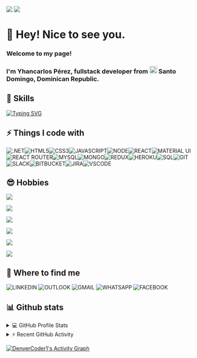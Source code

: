 <!--
**yhancarlos/yhancarlos** is a ✨ _special_ ✨ repository because its `README.md` (this file) appears on your GitHub profile.
-->
![](https://img.shields.io/github/watchers/yhancarloSPM/yhancarloSPM?style=social)   ![](https://img.shields.io/github/followers/yhancarloSPM?style=social)

#  👋 Hey! Nice to see you.

### Welcome to my page!
### I'm Yhancarlos Pérez, fullstack developer from <img src="https://www.comprarbanderas.es/images/banderas/400/149-republica-dominicana_400px.jpg" width= 20> Santo Domingo, Dominican Republic.

## 🚀 Skills

[![Typing SVG](https://readme-typing-svg.herokuapp.com?color=FFFFFF&lines=Detail+Oriented;Problem+Resolution;Self+Motivation;Communication+Skills;Patience;Creativity)](https://git.io/typing-svg)

## ⚡ Things I code with 

![](https://img.shields.io/badge/.NET-5C2D91?style=for-the-badge&logo=.net&logoColor=white ".NET")![](https://img.shields.io/badge/HTML5-E34F26?style=for-the-badge&logo=html5&logoColor=white "HTML5")![](https://img.shields.io/badge/CSS3-1572B6?style=for-the-badge&logo=css3&logoColor=white "CSS3")![](https://img.shields.io/badge/JavaScript-F7DF1E?style=for-the-badge&logo=javascript&logoColor=black "JAVASCRIPT")![](https://img.shields.io/badge/Node.js-43853D?style=for-the-badge&logo=node.js&logoColor=white "NODE")![](https://img.shields.io/badge/React-20232A?style=for-the-badge&logo=react&logoColor=61DAFB "REACT")![](https://img.shields.io/badge/Material--UI-0081CB?style=for-the-badge&logo=material-ui&logoColor=whit "MATERIAL UI")![](https://img.shields.io/badge/React_Router-CA4245?style=for-the-badge&logo=react-router&logoColor=white "REACT ROUTER")![](https://img.shields.io/badge/MySQL-00000F?style=for-the-badge&logo=mysql&logoColor=white "MYSQL")![](https://img.shields.io/badge/MongoDB-4EA94B?style=for-the-badge&logo=mongodb&logoColor=white "MONGO")![](https://img.shields.io/badge/Redux-593D88?style=for-the-badge&logo=redux&logoColor=white "REDUX")![](https://img.shields.io/badge/Heroku-430098?style=for-the-badge&logo=heroku&logoColor=white "HEROKU")![](https://img.shields.io/badge/Microsoft%20SQL%20Server-CC2927?style=for-the-badge&logo=microsoft%20sql%20server&logoColor=white "SQL")![](https://img.shields.io/badge/GIT-E44C30?style=for-the-badge&logo=git&logoColor=white "GIT")![](https://img.shields.io/badge/Slack-4A154B?style=for-the-badge&logo=slack&logoColor=white "SLACK")![](https://img.shields.io/badge/Bitbucket-0747a6?style=for-the-badge&logo=bitbucket&logoColor=white "BITBUCKET")![](https://img.shields.io/badge/Jira-0052CC?style=for-the-badge&logo=Jira&logoColor=white "JIRA")![](https://img.shields.io/badge/Visual_Studio_Code-0078D4?style=for-the-badge&logo=visual%20studio%20code&logoColor=white "VSCODE")

## 😎 Hobbies
![](https://img.shields.io/badge/ANIME-ONE%20PIECE%2C%20ATTACK%20ON%20TITAN%2C%20KENGAN%20ASHURA%2C%20BAKI%2C%20HUNTER%20X%20HUNTER-red)

![](https://img.shields.io/badge/BOOK-STORY%2C%20LEGENDS%2C%20POEM%2C%20THEATHER%2C%20DRAMA%2C%20COMEDY%2C%20LOVE%2C%20MANUALS%2C%20-red)

![](https://img.shields.io/badge/MOVIES-ACCION%2C%20COMEDY%2C%20SUSPENSE%2C%20AVENTURE%2C%20SUPER%20HERO-red)

![](https://img.shields.io/badge/MUSIC-RAP%2C%20SALSA%2C%20BACHATA-red)

![](https://img.shields.io/badge/SPORT-%20BASEBALL%2C%20BASKETBALL%2C%20BOXEO-red)

![](https://img.shields.io/badge/TABLE%20GAMES-DOMINOES%2C%20ONE%2C%20MONOPOLY%2C%20DECKS%2C%20BOARDS-red)

## 👨 Where to find me 
![](https://img.shields.io/badge/LinkedIn-0077B5?style=for-the-badge&logo=linkedin&logoColor=white "LINKEDIN") ![](https://img.shields.io/badge/Microsoft_Outlook-0078D4?style=for-the-badge&logo=microsoft-outlook&logoColor=white "OUTLOOK") ![](https://img.shields.io/badge/Gmail-D14836?style=for-the-badge&logo=gmail&logoColor=white "GMAIL") ![](https://img.shields.io/badge/WhatsApp-25D366?style=for-the-badge&logo=whatsapp&logoColor=white "WHATSAPP") ![](https://img.shields.io/badge/Facebook-1877F2?style=for-the-badge&logo=facebook&logoColor=white "FACEBOOK")

<!--
[![Top Langs](https://github-readme-stats.vercel.app/api/top-langs/?username=yhancarloSPM&layout=compact&theme=tokyonight)](https://github.com/yhancarloSPM/github-readme-stats)

![GitHub stats](https://github-readme-stats.vercel.app/api?username=yhancarloSPM&show_icons=true&theme=tokyonight&layout=compact)
-->

## 📊 Github stats

<details> 
  <summary>💻 GitHub Profile Stats</summary>
  <br/>
    <a href="https://github.com/yhancarloSPM/github-readme-stats"><img alt="yhancarloSPM's Github Stats" src="https://yhancarloSPM-github-readme-stats.vercel.app/api/?username=yhancarloSPM&show_icons=true&count_private=true&theme=tokyonight&hide_border=true&bg_color=1F222E&title_color=F85D7F&icon_color=F8D866" height="192px"/></a>
  <a href="https://github.com/yhancarloSPM/github-readme-stats"><img alt="yhancarloSPM's Top Languages" src="https://github-readme-stats.vercel.app/api/top-langs/?username=yhancarloSPM&langs_count=8&layout=compact&theme=tokyonight&hide_border=true&bg_color=1F222E&title_color=F85D7F&icon_color=F8D866&hide=Jupyter%20Notebook" height="192px"/></a>
  <br/>
  <b>Note:</b> Top languages is only a metric of the languages my public code consists of and doesn't reflect experience or skill level.
</details>

<details>
  <summary>⚡ Recent GitHub Activity</summary>
  <br/>

1. 🎉 Merged PR [#11](https://github.com/yhancarloSPM/math-bot-with-steps/pull/11) in [yhancarloSPM/math-bot-with-steps](https://github.com/yhancarloSPM/math-bot-with-steps)
2. 💪 Opened PR [#11](https://github.com/yhancarloSPM/math-bot-with-steps/pull/11) in [yhancarloSPM/math-bot-with-steps](https://github.com/yhancarloSPM/math-bot-with-steps)
3. 🎉 Merged PR [#10](https://github.com/yhancarloSPM/math-bot-with-steps/pull/10) in [yhancarloSPM/math-bot-with-steps](https://github.com/yhancarloSPM/math-bot-with-steps)
4. 🗣 Commented on [#9](https://github.com/yhancarloSPM/math-bot-with-steps/issues/9) in [yhancarloSPM/math-bot-with-steps](https://github.com/yhancarloSPM/math-bot-with-steps)
5. ❌ Closed PR [#9](https://github.com/yhancarloSPM/math-bot-with-steps/pull/9) in [yhancarloSPM/math-bot-with-steps](https://github.com/yhancarloSPM/math-bot-with-steps)
</details>

<a href="https://github.com/ashutosh00710/github-readme-activity-graph"><img alt="DenverCoder1's Activity Graph" src="https://denvercoder1-activity-graph.herokuapp.com/graph/?username=DenverCoder1&bg_color=1F222E&color=F8D866&line=F85D7F&point=FFFFFF&hide_border=true" /></a>
